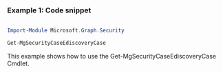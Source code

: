 ### Example 1: Code snippet

```powershell

Import-Module Microsoft.Graph.Security

Get-MgSecurityCaseEdiscoveryCase

```
This example shows how to use the Get-MgSecurityCaseEdiscoveryCase Cmdlet.

